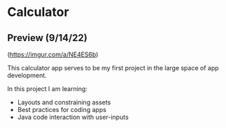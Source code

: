 # Calculator

## Preview (9/14/22)
(https://imgur.com/a/NE4ES6b)

<html>
  <body>
    <p>This calculator app serves to be my first project in the large space of app development.<p>
    <article>
      <p>In this project I am learning:<p>
      <ul>
        <li>Layouts and constraining assets</li>
        <li>Best practices for coding apps</li>
        <li>Java code interaction with user-inputs</li>
      </ul>
    </article>
  </body>
</html>


